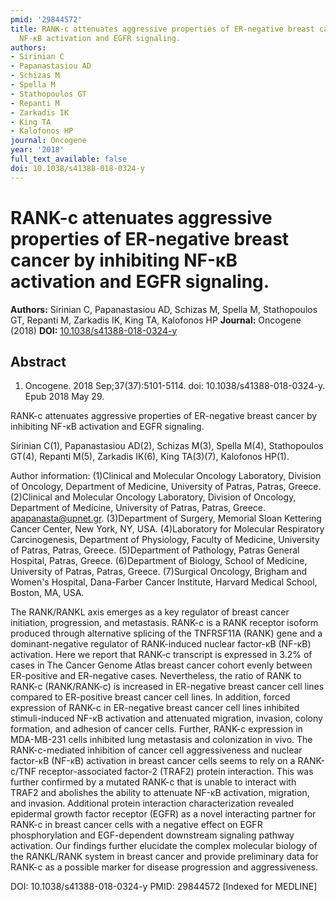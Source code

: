 ```yaml
---
pmid: '29844572'
title: RANK-c attenuates aggressive properties of ER-negative breast cancer by inhibiting
  NF-κB activation and EGFR signaling.
authors:
- Sirinian C
- Papanastasiou AD
- Schizas M
- Spella M
- Stathopoulos GT
- Repanti M
- Zarkadis IK
- King TA
- Kalofonos HP
journal: Oncogene
year: '2018'
full_text_available: false
doi: 10.1038/s41388-018-0324-y
---
```


# RANK-c attenuates aggressive properties of ER-negative breast cancer by inhibiting NF-κB activation and EGFR signaling.
**Authors:** Sirinian C, Papanastasiou AD, Schizas M, Spella M, Stathopoulos GT, Repanti M, Zarkadis IK, King TA, Kalofonos HP
**Journal:** Oncogene (2018)
**DOI:** [10.1038/s41388-018-0324-y](https://doi.org/10.1038/s41388-018-0324-y)

## Abstract

1. Oncogene. 2018 Sep;37(37):5101-5114. doi: 10.1038/s41388-018-0324-y. Epub 2018
 May 29.

RANK-c attenuates aggressive properties of ER-negative breast cancer by 
inhibiting NF-κB activation and EGFR signaling.

Sirinian C(1), Papanastasiou AD(2), Schizas M(3), Spella M(4), Stathopoulos 
GT(4), Repanti M(5), Zarkadis IK(6), King TA(3)(7), Kalofonos HP(1).

Author information:
(1)Clinical and Molecular Oncology Laboratory, Division of Oncology, Department 
of Medicine, University of Patras, Patras, Greece.
(2)Clinical and Molecular Oncology Laboratory, Division of Oncology, Department 
of Medicine, University of Patras, Patras, Greece. apapanasta@upnet.gr.
(3)Department of Surgery, Memorial Sloan Kettering Cancer Center, New York, NY, 
USA.
(4)Laboratory for Molecular Respiratory Carcinogenesis, Department of 
Physiology, Faculty of Medicine, University of Patras, Patras, Greece.
(5)Department of Pathology, Patras General Hospital, Patras, Greece.
(6)Department of Biology, School of Medicine, University of Patras, Patras, 
Greece.
(7)Surgical Oncology, Brigham and Women's Hospital, Dana-Farber Cancer 
Institute, Harvard Medical School, Boston, MA, USA.

The RANK/RANKL axis emerges as a key regulator of breast cancer initiation, 
progression, and metastasis. RANK-c is a RANK receptor isoform produced through 
alternative splicing of the TNFRSF11A (RANK) gene and a dominant-negative 
regulator of RANK-induced nuclear factor-κB (NF-κB) activation. Here we report 
that RANK-c transcript is expressed in 3.2% of cases in The Cancer Genome Atlas 
breast cancer cohort evenly between ER-positive and ER-negative cases. 
Nevertheless, the ratio of RANK to RANK-c (RANK/RANK-c) is increased in 
ER-negative breast cancer cell lines compared to ER-positive breast cancer cell 
lines. In addition, forced expression of RANK-c in ER-negative breast cancer 
cell lines inhibited stimuli-induced NF-κB activation and attenuated migration, 
invasion, colony formation, and adhesion of cancer cells. Further, RANK-c 
expression in MDA-MB-231 cells inhibited lung metastasis and colonization in 
vivo. The RANK-c-mediated inhibition of cancer cell aggressiveness and nuclear 
factor-κB (NF-κB) activation in breast cancer cells seems to rely on a 
RANK-c/TNF receptor-associated factor-2 (TRAF2) protein interaction. This was 
further confirmed by a mutated RANK-c that is unable to interact with TRAF2 and 
abolishes the ability to attenuate NF-κB activation, migration, and invasion. 
Additional protein interaction characterization revealed epidermal growth factor 
receptor (EGFR) as a novel interacting partner for RANK-c in breast cancer cells 
with a negative effect on EGFR phosphorylation and EGF-dependent downstream 
signaling pathway activation. Our findings further elucidate the complex 
molecular biology of the RANKL/RANK system in breast cancer and provide 
preliminary data for RANK-c as a possible marker for disease progression and 
aggressiveness.

DOI: 10.1038/s41388-018-0324-y
PMID: 29844572 [Indexed for MEDLINE]
